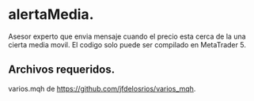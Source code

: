 # alertaMedia.

Asesor experto que envia mensaje cuando el precio esta cerca de la una cierta media movil. El codigo solo puede ser compilado en MetaTrader 5.

## Archivos requeridos.

varios.mqh de https://github.com/jfdelosrios/varios_mqh.